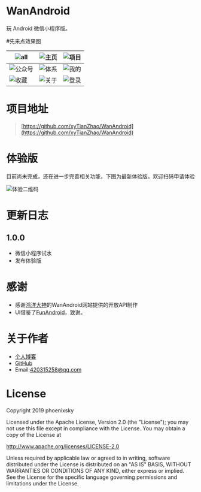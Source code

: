 # WanAndroid
玩 Android 微信小程序版。

#先来点效果图

| ![all](http://lc-d4bjfufj.cn-n1.lcfile.com/6f466f181efb545d082a/gifhome_320x685_9s.gif) | ![主页](http://lc-d4bjfufj.cn-n1.lcfile.com/681aa4727014cf98f193/home.jpeg) | ![项目](http://lc-d4bjfufj.cn-n1.lcfile.com/2ae8dca6486ce70e3574/project.jpeg) |
| ------------------------------------------------------------ | ------------------------------------------------------------ | ------------------------------------------------------------ |
| ![公众号](http://lc-d4bjfufj.cn-n1.lcfile.com/b5c6b78f9d93abc45532/Wechat.jpeg) | ![体系](http://lc-d4bjfufj.cn-n1.lcfile.com/a8cb12b61ff63c6e4526/struct.jpeg) | ![我的](http://lc-d4bjfufj.cn-n1.lcfile.com/fc20b07b8f1202e92133/user.jpeg) |
| ![收藏](http://lc-d4bjfufj.cn-n1.lcfile.com/32185df486e23881293e/collect.jpeg) | ![关于](http://lc-d4bjfufj.cn-n1.lcfile.com/07a7eee5540aec97dfae/about.jpeg) | ![登录](http://lc-d4bjfufj.cn-n1.lcfile.com/2c2d39de0f11f19cd8a6/login.jpeg) |

# 项目地址

> [https://github.com/xyTianZhao/WanAndroid](https://github.com/xyTianZhao/WanAndroid)

# 体验版

目前尚未完成，还在进一步完善相关功能，下图为最新体验版。欢迎扫码申请体验

![体验二维码](http://lc-d4bjfufj.cn-n1.lcfile.com/40cd49437d0a7e843932/1568256614.png)

# 更新日志

## 1.0.0

* 微信小程序试水
* 发布体验版


# 感谢

* 感谢[鸿洋大神](https://github.com/goweii/WanAndroid)的WanAndroid网站提供的开放API制作
* UI借鉴了[FunAndroid](https://github.com/phoenixsky/fun_android_flutter)，致谢。

# 关于作者

* [个人博客](https://blog.csdn.net/tianzhaoai)
* [GitHub](https://github.com/xyTianZhao)
* Email:[420315258@qq.com](420315258@qq.com)

# License

Copyright 2019 phoenixsky

Licensed under the Apache License, Version 2.0 (the "License"); you may not use this file except in compliance with the License. You may obtain a copy of the License at

http://www.apache.org/licenses/LICENSE-2.0

Unless required by applicable law or agreed to in writing, software distributed under the License is distributed on an "AS IS" BASIS, WITHOUT WARRANTIES OR CONDITIONS OF ANY KIND, either express or implied. See the License for the specific language governing permissions and limitations under the License.
